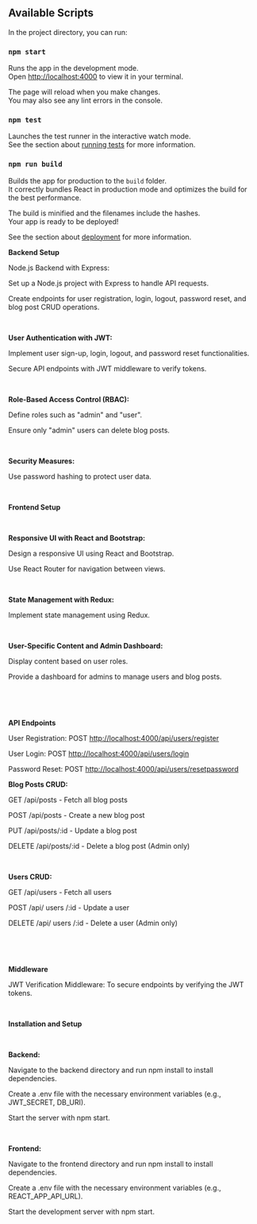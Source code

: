 ## Available Scripts

In the project directory, you can run:

### `npm start`

Runs the app in the development mode.\
Open [http://localhost:4000](http://localhost:4000) to view it in your terminal.

The page will reload when you make changes.\
You may also see any lint errors in the console.

### `npm test`

Launches the test runner in the interactive watch mode.\
See the section about [running tests](https://facebook.github.io/create-react-app/docs/running-tests) for more information.

### `npm run build`

Builds the app for production to the `build` folder.\
It correctly bundles React in production mode and optimizes the build for the best performance.

The build is minified and the filenames include the hashes.\
Your app is ready to be deployed!

See the section about [deployment](https://facebook.github.io/create-react-app/docs/deployment) for more information.

**Backend Setup**

Node.js Backend with Express:

Set up a Node.js project with Express to handle API requests.

Create endpoints for user registration, login, logout, password reset, and blog post CRUD operations.

&nbsp;

**User Authentication with JWT:**

Implement user sign-up, login, logout, and password reset functionalities.

Secure API endpoints with JWT middleware to verify tokens.

&nbsp;

**Role-Based Access Control (RBAC):**

Define roles such as "admin" and "user".

Ensure only "admin" users can delete blog posts.

&nbsp;

**Security Measures:**

Use password hashing to protect user data.

&nbsp;

**Frontend Setup**

&nbsp;

**Responsive UI with React and Bootstrap:**

Design a responsive UI using React and Bootstrap.

Use React Router for navigation between views.

&nbsp;

**State Management with Redux:**

Implement state management using Redux.

&nbsp;

**User-Specific Content and Admin Dashboard:**

Display content based on user roles.

Provide a dashboard for admins to manage users and blog posts.

&nbsp;

&nbsp;

**API Endpoints**

User Registration: POST <http://localhost:4000/api/users/register>

User Login: POST <http://localhost:4000/api/users/login>

Password Reset: POST <http://localhost:4000/api/users/resetpassword>

**Blog Posts CRUD:**

GET /api/posts - Fetch all blog posts

POST /api/posts - Create a new blog post

PUT /api/posts/:id - Update a blog post

DELETE /api/posts/:id - Delete a blog post (Admin only)

&nbsp;

**Users CRUD:**

GET /api/users - Fetch all users

POST /api/ users /:id - Update a user

DELETE /api/ users /:id - Delete a user (Admin only)

&nbsp;

&nbsp;

**Middleware**

JWT Verification Middleware: To secure endpoints by verifying the JWT tokens.

&nbsp;

**Installation and Setup**

&nbsp;

**Backend:**

Navigate to the backend directory and run npm install to install dependencies.

Create a .env file with the necessary environment variables (e.g., JWT_SECRET, DB_URI).

Start the server with npm start.

&nbsp;

**Frontend:**

Navigate to the frontend directory and run npm install to install dependencies.

Create a .env file with the necessary environment variables (e.g., REACT_APP_API_URL).

Start the development server with npm start.
